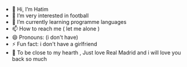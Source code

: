 - 👋 Hi, I’m Hatim
- 👀 I’m very interested in football 
- 🌱 I’m currently learning programme languages
- 📫 How to reach me ( let me alone )
- 😄 Pronouns: (i don't have)
- ⚡ Fun fact: i don't have a girlfriend
- 🤍 To be close to my hearth , Just love Real Madrid and i will love you back so much 

<!---
hatimrm7 is a ✨ special ✨ repository because its `README.md` (this file) appears on your GitHub profile.
You can click the Preview link to take a look at your changes.
--->
